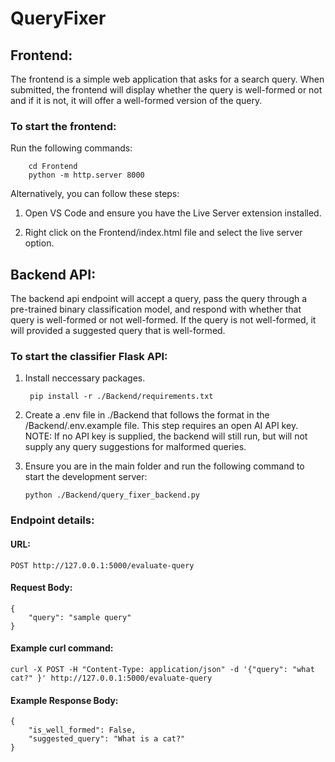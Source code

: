 # QueryFixer

## Frontend:

The frontend is a simple web application that asks for a search query. When submitted, the frontend will display whether the query is well-formed or not and if it is not, it will offer a well-formed version of the query.

### To start the frontend:

Run the following commands:

        cd Frontend
        python -m http.server 8000

Alternatively, you can follow these steps:

1. Open VS Code and ensure you have the Live Server extension installed.

2. Right click on the Frontend/index.html file and select the live server option.


## Backend API:

The backend api endpoint will accept a query, pass the query through a pre-trained binary classification model, and respond with whether that query is well-formed or not well-formed. If the query is not well-formed, it will provided a suggested query that is well-formed.

### To start the classifier Flask API:

1. Install neccessary packages.
        
        pip install -r ./Backend/requirements.txt

2. Create a .env file in ./Backend that follows the format in the /Backend/.env.example file. This step requires an open AI API key. NOTE: If no API key is supplied, the backend will still run, but will not supply any query suggestions for malformed queries.

3. Ensure you are in the main folder and run the following command to start the development server:

       python ./Backend/query_fixer_backend.py

### Endpoint details:

#### URL: 
    POST http://127.0.0.1:5000/evaluate-query

#### Request Body: 
    {
        "query": "sample query"
    }

#### Example curl command:

    curl -X POST -H "Content-Type: application/json" -d '{"query": "what cat?" }' http://127.0.0.1:5000/evaluate-query

#### Example Response Body:
    {
        "is_well_formed": False, 
        "suggested_query": "What is a cat?"
    }



